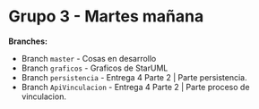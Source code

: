 # Grupo 3 - Martes mañana

**Branches:**
* Branch `master` - Cosas en desarrollo
* Branch `graficos` - Graficos de StarUML
* Branch `persistencia` - Entrega 4 Parte 2 | Parte persistencia.
* Branch `ApiVinculacion` - Entrega 4 Parte 2 | Parte proceso de vinculacion.
